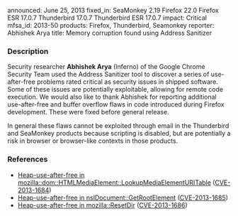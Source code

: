 announced: June 25, 2013
fixed_in: SeaMonkey 2.19
          Firefox 22.0
          Firefox ESR 17.0.7
          Thunderbird 17.0.7
          Thunderbird ESR 17.0.7
impact: Critical
mfsa_id: 2013-50
products: Firefox, Thunderbird, Seamonkey
reporter: Abhishek Arya
title: Memory corruption found using Address Sanitizer

<h3>Description</h3>

<p>Security researcher <strong>Abhishek Arya</strong> (Inferno) of the Google
Chrome Security Team used the Address Sanitizer tool to discover a series of
use-after-free problems rated critical as security issues in shipped software.
Some of these issues are potentially exploitable, allowing for remote code
execution. We would also like to thank Abhishek for reporting additional
use-after-free and buffer overflow flaws in code introduced during Firefox
development. These were fixed before general release.</p>

<p class="note">In general these flaws cannot be exploited through email in the
Thunderbird and SeaMonkey products because scripting is disabled, but are
potentially a risk in browser or browser-like contexts in those products.</p>

<h3>References</h3>

<ul>
  <li><a href="https://bugzilla.mozilla.org/show_bug.cgi?id=865537">
       Heap-use-after-free in
mozilla::dom::HTMLMediaElement::LookupMediaElementURITable</a> (<a href="http://cve.mitre.org/cgi-bin/cvename.cgi?name=CVE-2013-1684" class="ex-ref">CVE-2013-1684</a>)</li>
  <li><a href="https://bugzilla.mozilla.org/show_bug.cgi?id=871099">
       Heap-use-after-free in nsIDocument::GetRootElement</a> (<a href="http://cve.mitre.org/cgi-bin/cvename.cgi?name=CVE-2013-1685" class="ex-ref">CVE-2013-1685</a>)</li>
  <li><a href="https://bugzilla.mozilla.org/show_bug.cgi?id=876155">
       Heap-use-after-free in mozilla::ResetDir</a> (<a href="http://cve.mitre.org/cgi-bin/cvename.cgi?name=CVE-2013-1686" class="ex-ref">CVE-2013-1686</a>)</li>
</ul>



